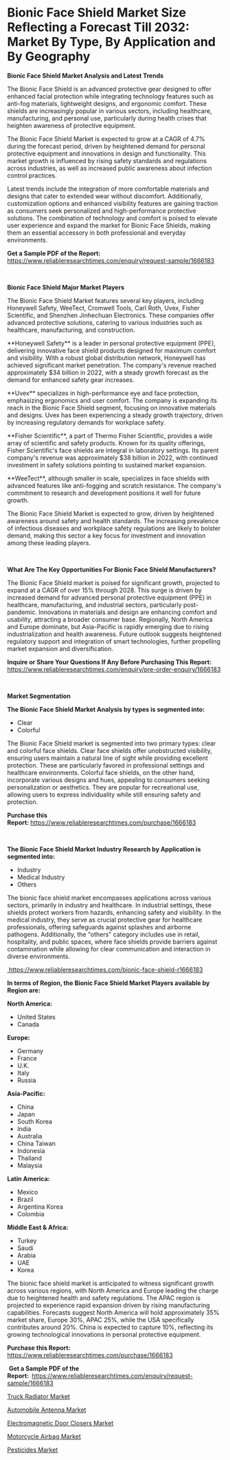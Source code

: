 <p><h1>Bionic Face Shield Market Size Reflecting a Forecast Till 2032: Market By Type, By Application and By Geography</h1></p><p><strong>Bionic Face Shield Market Analysis and Latest Trends</strong></p>
<p><p>The Bionic Face Shield is an advanced protective gear designed to offer enhanced facial protection while integrating technology features such as anti-fog materials, lightweight designs, and ergonomic comfort. These shields are increasingly popular in various sectors, including healthcare, manufacturing, and personal use, particularly during health crises that heighten awareness of protective equipment.</p><p>The Bionic Face Shield Market is expected to grow at a CAGR of 4.7% during the forecast period, driven by heightened demand for personal protective equipment and innovations in design and functionality. This market growth is influenced by rising safety standards and regulations across industries, as well as increased public awareness about infection control practices. </p><p>Latest trends include the integration of more comfortable materials and designs that cater to extended wear without discomfort. Additionally, customization options and enhanced visibility features are gaining traction as consumers seek personalized and high-performance protective solutions. The combination of technology and comfort is poised to elevate user experience and expand the market for Bionic Face Shields, making them an essential accessory in both professional and everyday environments.</p></p>
<p><strong>Get a Sample PDF of the Report:&nbsp;</strong> <a href="https://www.reliableresearchtimes.com/enquiry/request-sample/1666183?utm_campaign=2035&utm_medium=2&utm_source=Github&utm_content=ia&utm_term=06022025&utm_id=bionic-face-shield">https://www.reliableresearchtimes.com/enquiry/request-sample/1666183</a></p>
<p>&nbsp;</p>
<p><strong>Bionic Face Shield Major Market Players</strong></p>
<p><p>The Bionic Face Shield Market features several key players, including Honeywell Safety, WeeTect, Cromwell Tools, Carl Roth, Uvex, Fisher Scientific, and Shenzhen Jinhechuan Electronics. These companies offer advanced protective solutions, catering to various industries such as healthcare, manufacturing, and construction.</p><p>**Honeywell Safety** is a leader in personal protective equipment (PPE), delivering innovative face shield products designed for maximum comfort and visibility. With a robust global distribution network, Honeywell has achieved significant market penetration. The company's revenue reached approximately $34 billion in 2022, with a steady growth forecast as the demand for enhanced safety gear increases.</p><p>**Uvex** specializes in high-performance eye and face protection, emphasizing ergonomics and user comfort. The company is expanding its reach in the Bionic Face Shield segment, focusing on innovative materials and designs. Uvex has been experiencing a steady growth trajectory, driven by increasing regulatory demands for workplace safety.</p><p>**Fisher Scientific**, a part of Thermo Fisher Scientific, provides a wide array of scientific and safety products. Known for its quality offerings, Fisher Scientific's face shields are integral in laboratory settings. Its parent company's revenue was approximately $38 billion in 2022, with continued investment in safety solutions pointing to sustained market expansion.</p><p>**WeeTect**, although smaller in scale, specializes in face shields with advanced features like anti-fogging and scratch resistance. The company's commitment to research and development positions it well for future growth.</p><p>The Bionic Face Shield Market is expected to grow, driven by heightened awareness around safety and health standards. The increasing prevalence of infectious diseases and workplace safety regulations are likely to bolster demand, making this sector a key focus for investment and innovation among these leading players.</p></p>
<p>&nbsp;</p>
<p><strong>What Are The Key Opportunities For Bionic Face Shield Manufacturers?</strong></p>
<p><p>The Bionic Face Shield market is poised for significant growth, projected to expand at a CAGR of over 15% through 2028. This surge is driven by increased demand for advanced personal protective equipment (PPE) in healthcare, manufacturing, and industrial sectors, particularly post-pandemic. Innovations in materials and design are enhancing comfort and usability, attracting a broader consumer base. Regionally, North America and Europe dominate, but Asia-Pacific is rapidly emerging due to rising industrialization and health awareness. Future outlook suggests heightened regulatory support and integration of smart technologies, further propelling market expansion and diversification.</p></p>
<p><strong>Inquire or Share Your Questions If Any Before Purchasing This Report:</strong> <a href="https://www.reliableresearchtimes.com/enquiry/pre-order-enquiry/1666183?utm_campaign=2035&utm_medium=2&utm_source=Github&utm_content=ia&utm_term=06022025&utm_id=bionic-face-shield">https://www.reliableresearchtimes.com/enquiry/pre-order-enquiry/1666183</a></p>
<p>&nbsp;</p>
<p><strong>Market Segmentation</strong></p>
<p><strong>The Bionic Face Shield Market Analysis by types is segmented into:</strong></p>
<p><ul><li>Clear</li><li>Colorful</li></ul></p>
<p><p>The Bionic Face Shield market is segmented into two primary types: clear and colorful face shields. Clear face shields offer unobstructed visibility, ensuring users maintain a natural line of sight while providing excellent protection. These are particularly favored in professional settings and healthcare environments. Colorful face shields, on the other hand, incorporate various designs and hues, appealing to consumers seeking personalization or aesthetics. They are popular for recreational use, allowing users to express individuality while still ensuring safety and protection.</p></p>
<p><strong>Purchase this Report:&nbsp;</strong><a href="https://www.reliableresearchtimes.com/purchase/1666183?utm_campaign=2035&utm_medium=2&utm_source=Github&utm_content=ia&utm_term=06022025&utm_id=bionic-face-shield">https://www.reliableresearchtimes.com/purchase/1666183</a></p>
<p>&nbsp;</p>
<p><strong>The Bionic Face Shield Market Industry Research by Application is segmented into:</strong></p>
<p><ul><li>Industry</li><li>Medical Industry</li><li>Others</li></ul></p>
<p><p>The bionic face shield market encompasses applications across various sectors, primarily in industry and healthcare. In industrial settings, these shields protect workers from hazards, enhancing safety and visibility. In the medical industry, they serve as crucial protective gear for healthcare professionals, offering safeguards against splashes and airborne pathogens. Additionally, the "others" category includes use in retail, hospitality, and public spaces, where face shields provide barriers against contamination while allowing for clear communication and interaction in diverse environments.</p></p>
<p><a href="https://www.reliableresearchtimes.com/bionic-face-shield-r1666183?utm_campaign=2035&utm_medium=2&utm_source=Github&utm_content=ia&utm_term=06022025&utm_id=bionic-face-shield">&nbsp;https://www.reliableresearchtimes.com/bionic-face-shield-r1666183</a></p>
<p><strong>In terms of Region, the Bionic Face Shield Market Players available by Region are:</strong></p>
<p>
    <p> <strong> North America: </strong>
        <ul>
            <li>United States</li>
            <li>Canada</li>
        </ul>
        </p> 
    <p> <strong> Europe: </strong>
        <ul>
            <li>Germany</li>
            <li>France</li>
            <li>U.K.</li>
            <li>Italy</li>
            <li>Russia</li>
        </ul>
        </p> 
    <p> <strong> Asia-Pacific: </strong>
        <ul>
            <li>China</li>
            <li>Japan</li>
            <li>South Korea</li>
            <li>India</li>
            <li>Australia</li>
            <li>China Taiwan</li>
            <li>Indonesia</li>
            <li>Thailand</li>
            <li>Malaysia</li>
        </ul>
        </p> 
    <p> <strong> Latin America: </strong>
        <ul>
            <li>Mexico</li>
            <li>Brazil</li>
            <li>Argentina Korea</li>
            <li>Colombia</li>
        </ul>
        </p> 
    <p> <strong> Middle East & Africa: </strong>
        <ul>
            <li>Turkey</li>
            <li>Saudi</li>
            <li>Arabia</li>
            <li>UAE</li>
            <li>Korea</li>
        </ul>
    </p>
    </p>
<p><p>The bionic face shield market is anticipated to witness significant growth across various regions, with North America and Europe leading the charge due to heightened health and safety regulations. The APAC region is projected to experience rapid expansion driven by rising manufacturing capabilities. Forecasts suggest North America will hold approximately 35% market share, Europe 30%, APAC 25%, while the USA specifically contributes around 20%. China is expected to capture 10%, reflecting its growing technological innovations in personal protective equipment.</p></p>
<p><strong>Purchase this Report: </strong><a href="https://www.reliableresearchtimes.com/purchase/1666183?utm_campaign=2035&utm_medium=2&utm_source=Github&utm_content=ia&utm_term=06022025&utm_id=bionic-face-shield">https://www.reliableresearchtimes.com/purchase/1666183</a></p>
<p>&nbsp;<strong>Get a Sample PDF of the Report:&nbsp;&nbsp;</strong><a href="https://www.reliableresearchtimes.com/enquiry/request-sample/1666183?utm_campaign=2035&utm_medium=2&utm_source=Github&utm_content=ia&utm_term=06022025&utm_id=bionic-face-shield">https://www.reliableresearchtimes.com/enquiry/request-sample/1666183</a></p>
<p><strong></strong></p>
<p><p><a href="https://www.linkedin.com/pulse/truck-radiator-market-analysis-2025-2032-projected-intense-cjbbe?utm_campaign=2035&utm_medium=2&utm_source=Github&utm_content=ia&utm_term=06022025&utm_id=bionic-face-shield">Truck Radiator Market</a></p><p><a href="https://www.linkedin.com/pulse/marketsize2025-2032withcagrof136factorsinfluencinggrowthsup-djudc?utm_campaign=2035&utm_medium=2&utm_source=Github&utm_content=ia&utm_term=06022025&utm_id=bionic-face-shield">Automobile Antenna Market</a></p><p><a href="https://github.com/GenaGaines34/Market-Research-Report-List-1/blob/main/electromagnetic-door-closers-market.md?utm_campaign=2035&utm_medium=2&utm_source=Github&utm_content=ia&utm_term=06022025&utm_id=bionic-face-shield">Electromagnetic Door Closers Market</a></p><p><a href="https://www.linkedin.com/pulse/motorcycle-airbag-market-forecasted-from-2025-2032-expanding-4o43c?utm_campaign=2035&utm_medium=2&utm_source=Github&utm_content=ia&utm_term=06022025&utm_id=bionic-face-shield">Motorcycle Airbag Market</a></p><p><a href="https://www.linkedin.com/pulse/pesticides-market-report-expected-cagr-143-examines-growth-z4wce?utm_campaign=2035&utm_medium=2&utm_source=Github&utm_content=ia&utm_term=06022025&utm_id=bionic-face-shield">Pesticides Market</a></p></p>
